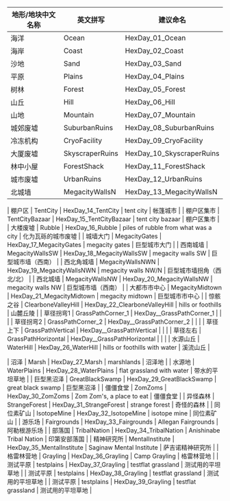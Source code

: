 | 地形/地块中文名称 | 英文拼写 | 建议命名 |
| --------- | ------------------- | -------------------------------------- |
| 海洋 | Ocean | HexDay_01_Ocean | deep water | 深海 |
| 海岸 | Coast | HexDay_02_Coast | shallow water | 浅水 |
| 沙地 | Sand | HexDay_03_Sand | flat area of dirt | 平坦土地 |
| 平原 | Plains | HexDay_04_Plains | lat grassland | 平坦草地 |
| 树林 | Forest | HexDay_05_Forest | forested area | 有森林覆盖的区域 |
| 山丘 | Hill | HexDay_06_Hill | hills or foothills | 山麓丘陵 |
| 山地 | Mountain | HexDay_07_Mountain | high mountains | 高山 |
| 城郊废墟 | SuburbanRuins | HexDay_08_SuburbanRuins | abandoned houses and trailers | 废弃的房屋和拖车 |
| 冷冻机构 | CryoFacility | HexDay_09_CryoFacility | cryogenics lab where player wakes up | 你苏醒时所在的低温实验室 |
| 大厦废墟 | SkyscraperRuins | HexDay_10_SkyscraperRuins | abandoned high-rise buildings | 废弃的高层建筑 |
| 林中小屋 | ForestShack | HexDay_11_ForestShack | secluded shack in the woods | 森中隐屋 |
| 城市废墟 | UrbanRuins | HexDay_12_UrbanRuins | abandoned buildings | 废弃的建筑物 |
| 北城墙 | MegacityWallsN | HexDay_13_MegacityWallsN | megacity walls N | 巨型城市墙（北） |
<!-- 第二行 -->
| 棚户区 | TentCity | HexDay_14_TentCity | tent city | 帐篷城市 |
| 棚户区集市 | TentCityBazaar | HexDay_15_TentCityBazaar | tent city bazaar | 棚户区集市 |
| 大楼废墟 | Rubble | HexDay_16_Rubble | piles of rubble from what was a city | 化为瓦砾的城市废墟 |
| 城墙大门 | MegacityGates | HexDay_17_MegacityGates | megacity gates | 巨型城市大门 |
| 西南城墙 | MegacityWallsSW | HexDay_18_MegacityWallsSW | megacity walls SW | 巨型城市墙（西南） |
| 西北角城墙 | MegacityWallsNWN | HexDay_19_MegacityWallsNWN | megacity walls NW/N | 巨型城市墙拐角（西北/北） |
| 西北城墙 | MegacityWallsNW | HexDay_20_MegacityWallsNW | megacity walls NW | 巨型城市墙（西南） |
| 大都市市中心 | MegacityMidtown | HexDay_21_MegacityMidtown | megacity midtown | 巨型城市市中心 |
| 惊骸之谷 | ClearboneValleyHill  | HexDay_22_ClearboneValleyHill | hills or foothills | 山麓丘陵 |
| 草径拐弯1 | GrassPathCorner_1 | HexDay__GrassPathCorner_1 | | |
| 草径拐弯2 | GrassPathCorner_2 | HexDay__GrassPathCorner_2 | | |
| 草径上下 | GrassPathVertical | HexDay__GrassPathVertical | | |
| 草径左右 | GrassPathHorizontal | HexDay__GrassPathHorizontal | | |
| 水源山丘 | WaterHill  | HexDay_26_WaterHill | hills or foothills with water | 溪流山丘 |
<!-- 第三行 -->
| 沼泽 | Marsh | HexDay_27_Marsh | marshlands | 沼泽地 |
| 水源地 | WaterPlains | HexDay_28_WaterPlains | flat grassland with water | 带水的平坦草地 |
| 巨型黑沼泽 | GreatBlackSwamp | HexDay_29_GreatBlackSwamp | great black swamp | 巨型黑沼泽 |
| 僵僵食堂 | ZomZoms | HexDay_30_ZomZoms | Zom Zom's, a place to eat | 僵僵食堂 |
| 异怪森林 | StrangeForest | HexDay_31_StrangeForest | strange forest | 奇怪的森林 |
| 同位素矿山 | IsotopeMine  | HexDay_32_IsotopeMine | isotope mine | 同位素矿山 |
| 游乐场 | Fairgrounds | HexDay_33_Fairgrounds | Allegan Fairgrounds | 阿勒根游乐场 |
| 部落国 | TribalNation | HexDay_34_TribalNation | Anishinabe Tribal Nation | 印第安部落国 |
| 精神研究所 | MentalInstitute | HexDay_35_MentalInstitute | Saginaw Mental Institute | 萨吉诺精神研究所 |
| 格雷林营地 | Grayling | HexDay_36_Grayling | Camp Grayling | 格雷林营地 |
| 测试平原 | testplains | HexDay_37_Grayling | testflat grassland | 测试用的平坦草地 |
| 测试平原 | testplains | HexDay_38_Grayling | testflat grassland | 测试用的平坦草地 |
| 测试平原 | testplains | HexDay_39_Grayling | testflat grassland | 测试用的平坦草地 |
